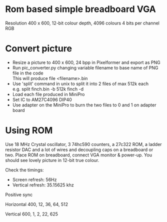 # Rom based simple breadboard VGA

Resolution 400 x 600, 12-bit colour depth, 4096 colours 4 bits per channel RGB

# Convert picture

* Resize a picture to 400 x 600, 24 bpp in Pixelformer and export as PNG
* Run pic_converter.py changing variable filename to base name of PNG file in the code
<br> This will produce file \<filename\>.bin
* Use 'split' command in unix to split it into 2 files of max 512k each 
<br> e.g.  split finch.bin -b 512k finch -d
* Load each file produced in MiniPro 
* Set IC to AM27C4096 DIP40
* Use adapter on the MiniPro to burn the two files to 0 and 1 on adapter board

# Using ROM

Use 18 MHz Crystal oscillator, 3 74hc590 counters, a 27c322 ROM, a ladder resistor DAC and a lot of wires
and decoupling caps on a breadboard or two.
Place ROM on breadboard, connect VGA monitor & power-up.
You should see lovely picture in 12-bit true colour.

Check the timings:
* Screen refresh: 56Hz
* Vertical refresh: 35.15625 khz

Positive sync

Horizontal 400, 12, 36, 64, 512

Vertical 600, 1, 2, 22, 625

 
